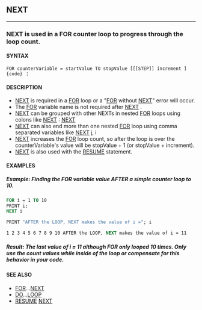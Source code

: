 ## NEXT
---

### NEXT is used in a FOR counter loop to progress through the loop count.

#### SYNTAX

`FOR counterVariable = startValue TO stopValue [[[STEP]] increment ] {code} ⋮`

#### DESCRIPTION
* [NEXT](./NEXT.md) is required in a [FOR](./FOR.md) loop or a "[FOR](./FOR.md) without [NEXT](./NEXT.md)" error will occur.
* The [FOR](./FOR.md) variable name is not required after [NEXT](./NEXT.md) .
* [NEXT](./NEXT.md) can be grouped with other NEXTs in nested [FOR](./FOR.md) loops using colons like [NEXT](./NEXT.md) : [NEXT](./NEXT.md)
* [NEXT](./NEXT.md) can also end more than one nested [FOR](./FOR.md) loop using comma separated variables like [NEXT](./NEXT.md) j, i
* [NEXT](./NEXT.md) increases the [FOR](./FOR.md) loop count, so after the loop is over the counterVariable's value will be stopValue + 1 (or stopValue + increment).
* [NEXT](./NEXT.md) is also used with the [RESUME](./RESUME.md) statement.


#### EXAMPLES
##### Example: Finding the FOR variable value AFTER a simple counter loop to 10.
```vb
FOR i = 1 TO 10
PRINT i;
NEXT i

PRINT "AFTER the LOOP, NEXT makes the value of i ="; i
```
  
```vb
1 2 3 4 5 6 7 8 9 10 AFTER the LOOP, NEXT makes the value of i = 11
```
  
##### Result: The last value of i = 11 although FOR only looped 10 times. Only use the count values while inside of the loop or compensate for this behavior in your code.


#### SEE ALSO
* [FOR](./FOR.md)...[NEXT](./NEXT.md)
* [DO](./DO.md)...[LOOP](./LOOP.md)
* [RESUME](./RESUME.md) [NEXT](./NEXT.md)
